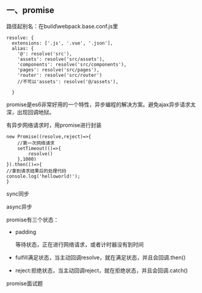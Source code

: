 ## 一、promise

路径起别名：在build\webpack.base.conf.js里

```
resolve: {
  extensions: ['.js', '.vue', '.json'],
  alias: {
    '@': resolve('src'),
    'assets': resolve('src/assets'),
    'components': resolve('src/components'),
    'pages': resolve('src/pages'),
    'router': resolve('src/router')
    //不可以'assets': resolve('@/assets'),

  }
```

promise是es6非常好用的一个特性，异步编程的解决方案。避免ajax异步请求太深，出现回调地狱。

有异步网络请求时，用promise进行封装

```
new Promise((resolve,reject)=>{
    //第一次网络请求
    setTimeout(()=>{
        resolve()
    },1000)
}).then(()=>{
//拿到请求结果后的处理代码
console.log('helloworld!');
}
```

sync同步

async异步

promise有三个状态：

* padding

  等待状态，正在进行网络请求，或者计时器没有到时间

* fulfill满足状态，当主动回调resolve，就在满足状态，并且会回调.then()

* reject:拒绝状态，当主动回调reject，就在拒绝状态，并且会回调.catch()

promise面试题

## 	

